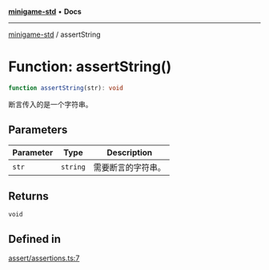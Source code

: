 [**minigame-std**](../README.md) • **Docs**

***

[minigame-std](../README.md) / assertString

# Function: assertString()

```ts
function assertString(str): void
```

断言传入的是一个字符串。

## Parameters

| Parameter | Type | Description |
| ------ | ------ | ------ |
| `str` | `string` | 需要断言的字符串。 |

## Returns

`void`

## Defined in

[assert/assertions.ts:7](https://github.com/JiangJie/minigame-std/blob/1fb9a762786cb461df809682ecf1703bbcf00b3a/src/std/assert/assertions.ts#L7)
